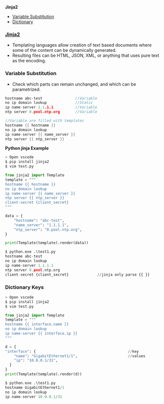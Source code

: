 **Jinja2**
- [Variable Substitution](#v)
- [Dictionary](#d)

### [Jinja2](https://ttl255.com/jinja2-tutorial-part-1-introduction-and-variable-substitution/)
- Templating languages allow creation of text based documents where some of the content can be dynamically generated.
- Resulting files can be HTML, JSON, XML, or anything that uses pure text as the encoding.

<a name=v></a>
### Variable Substitution
- Check which parts can remain unchanged, and which can be parametrized. 
```c
hostname abc-test               //Variable
no ip domain lookup             //Static
ip name-server 1.1.1.1          //Variable
ntp server 0.pool.ntp.org       //Variable

//Variable are filled with templates
hostname {{ hostname }}                 
no ip domain lookup
ip name-server {{ name_server }}    
ntp server {{ ntp_server }}
```
**Python jinja Example**
```py
> Open vscode
$ pip install jinja2
$ vim test.py

from jinja2 import Template
template = """
hostname {{ hostname }}
no ip domain lookup
ip name-server {{ name_server }}
ntp server {{ ntp_server }}
client-secret {client_secret}
"""

data = {
    "hostname": "abc-test",
    "name_server": "1.1.1.1",
    "ntp_server": "0.pool.ntp.org",
}

print(Template(template).render(data))

$ python.exe .\test1.py
hostname abc-test
no ip domain lookup
ip name-server 1.1.1.1
ntp server 0.pool.ntp.org
client-secret {client_secret}             //jinja only parse {{ }}
```

<a name=d></a>
### Dictionary Keys
```py
> Open vscode
$ pip install jinja2
$ vim test.py

from jinja2 import Template
template = """
hostname {{ interface.name }}
no ip domain lookup
ip name-server {{ interface.ip }}
"""

d = {
"interface": {                                          //key
    "name": "GigabitEthernet1/1",                       //values
    "ip": "10.0.0.1/31",
  }
}
print(Template(template).render(d))

$ python.exe .\test1.py
hostname GigabitEthernet1/1
no ip domain lookup
ip name-server 10.0.0.1/31
```
